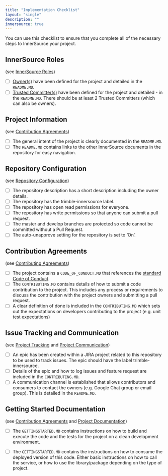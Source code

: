 ```yaml
---
title: "Implementation Checklist"
layout: "single"
description: ""
innersource: true
---
```


<style>
  article ul {margin-left: -20px;}
  article li {list-style: none;}
</style>

You can use this checklist to ensure that you complete all of the necessary steps to InnerSource your project.

## InnerSource Roles

(see [InnerSource Roles](/innersource/innersource-roles/))

- [ ] [Owner(s)](/innersource/innersource-roles/) have been defined for the project and detailed in the `README.MD`.
- [ ] [Trusted Committer(s)](/innersource/innersource-roles/) have been defined for the project and detailed - in the `README.MD`. There should be at least 2 Trusted Committers (which can also be owners).

## Project Information

(see [Contribution Agreements](/innersource/contribution-agreements))

- [ ] The general intent of the project is clearly documented in the `README.MD`.
- [ ] The `README.MD` contains links to the other InnerSource documents in the repository for easy navigation.

## Repository Configuration

(see [Repository Configuration](/innersource/repository-configuration))

- [ ] The repository description has a short description including the owner details.
- [ ] The repository has the trimble-innersource label.
- [ ] The repository has open read permissions for everyone.
- [ ] The repository has write permissions so that anyone can submit a pull request.
- [ ] The master and develop branches are protected so code cannot be committed without a Pull Request.
- [ ] The auto-unapprove setting for the repository is set to ‘On’.

## Contribution Agreements

(see [Contributing Agreements](/innersource/contribution-agreements/))

- [ ] The project contains a `CODE_OF_CONDUCT.MD` that references the [standard Code of Conduct](../CODE_OF_CONDUCT.MD).
- [ ] The `CONTRIBUTING.MD` contains details of how to submit a code contribution to the project. This includes any process or requirements to discuss the contribution with the project owners and submitting a pull request.
- [ ] A clear definition of done is included in the `CONTRIBUTING.MD` which sets out the expectations on developers contributing to the project (e.g. unit test expectations)

## Issue Tracking and Communication

(see [Project Tracking](/innersource/project-tracking) and [Project Communication](/innersource/project-communication/))

- [ ] An epic has been created within a JIRA project related to this repository to be used to track issues. The epic should have the label trimble-innersource.
- [ ] Details of the epic and how to log issues and feature request are included in the `CONTRIBUTING.MD`.
- [ ] A communication channel is established that allows contributors and consumers to contact the owners (e.g. Google Chat group or email group). This is detailed in the `README.MD`.

## Getting Started Documentation

(see [Contribution Agreements](/innersource/contribution-agreements) and [Project Documentation](/innersource/project-documentation/))

- [ ] The `GETTINGSTARTED.MD` contains instructions on how to build and execute the code and the tests for the project on a clean development environment.
- [ ] The `GETTINGSTARTED.MD` contains the instructions on how to consume the deployed version of this code. Either basic instructions on how to call the service, or how to use the library/package depending on the type of project.


